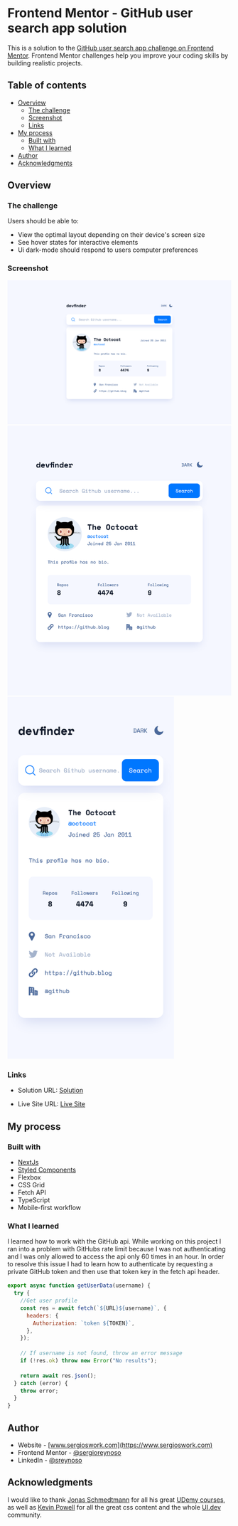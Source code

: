# Frontend Mentor - GitHub user search app solution

This is a solution to the [GitHub user search app challenge on Frontend Mentor](https://www.frontendmentor.io/challenges/github-user-search-app-Q09YOgaH6). Frontend Mentor challenges help you improve your coding skills by building realistic projects.

## Table of contents

- [Overview](#overview)
  - [The challenge](#the-challenge)
  - [Screenshot](#screenshot)
  - [Links](#links)
- [My process](#my-process)
  - [Built with](#built-with)
  - [What I learned](#what-i-learned)
- [Author](#author)
- [Acknowledgments](#acknowledgments)

## Overview

### The challenge

Users should be able to:

- View the optimal layout depending on their device's screen size
- See hover states for interactive elements
- Ui dark-mode should respond to users computer preferences

### Screenshot

![Desktop](./public/images/desktop.png)
<img src="./public/images/tablet.png" width="768" />
<img src="./public/images/mobile.png" width="375" />

### Links

- Solution URL: [Solution](https://www.frontendmentor.io/solutions/responsive-layout-mobile-1st-scss-flexbox-grids-vanilla-js-vite-9jpPGX-7X)

- Live Site URL: [Live Site](https://vibrant-shirley-9979e9.netlify.app/)

## My process

### Built with

- [NextJs](https://nextjs.org/)
- [Styled Components](https://styled-components.com/)
- Flexbox
- CSS Grid
- Fetch API
- TypeScript
- Mobile-first workflow

### What I learned

I learned how to work with the GitHub api. While working on this project I ran into a problem with GitHubs rate limit because I was not authenticating and I was only allowed to access the api only 60 times in an hour. In order to resolve this issue I had to learn how to authenticate by requesting a private GitHub token and then use that token key in the fetch api header.

```js
export async function getUserData(username) {
  try {
    //Get user profile
    const res = await fetch(`${URL}${username}`, {
      headers: {
        Authorization: `token ${TOKEN}`,
      },
    });

    // If username is not found, throw an error message
    if (!res.ok) throw new Error("No results");

    return await res.json();
  } catch (error) {
    throw error;
  }
}
```

## Author

- Website - [www.sergioswork.com](https://www.sergioswork.com)
- Frontend Mentor - [@sergioreynoso](https://www.frontendmentor.io/profile/sergioreynoso)
- LinkedIn - [@sreynoso](https://www.linkedin.com/in/sreynoso/)

## Acknowledgments

I would like to thank [Jonas Schmedtmann](https://codingheroes.io) for all his great [UDemy courses](https://www.udemy.com/user/jonasschmedtmann/), as well as [Kevin Powell](https://www.kevinpowell.co) for all the great css content and the whole [UI.dev](https://ui.dev/) community.
